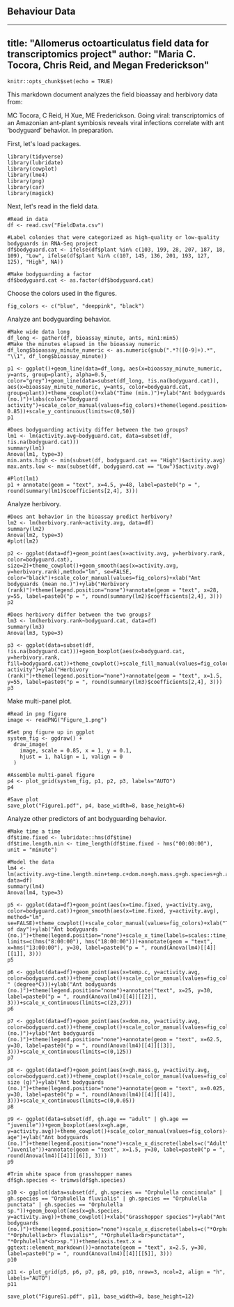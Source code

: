 ## Behaviour Data
---
title: "Allomerus octoarticulatus field data for transcriptomics project"
author: "Maria C. Tocora, Chris Reid, and Megan Frederickson"
---

```{r setup, include=FALSE}
knitr::opts_chunk$set(echo = TRUE)
```

This markdown document analyzes the field bioassay and herbivory data from:

MC Tocora, C Reid, H Xue, ME Frederickson. Going viral: transcriptomics of an Amazonian ant-plant symbiosis reveals viral infections correlate with ant ‘bodyguard’ behavior. In preparation.

First, let's load packages. 

```{r load packages, warning=FALSE, message=FALSE}
library(tidyverse)
library(lubridate)
library(cowplot)
library(lme4)
library(png)
library(car)
library(magick)
```

Next, let's read in the field data.

```{r load and clean data, warning=FALSE, message=FALSE}
#Read in data
df <- read.csv("FieldData.csv")

#Label colonies that were categorized as high-quality or low-quality bodyguards in RNA-Seq project
df$bodyguard.cat <- ifelse(df$plant %in% c(103, 199, 28, 207, 187, 18, 109), "Low", ifelse(df$plant %in% c(107, 145, 136, 201, 193, 127, 125), "High", NA))

#Make bodyguarding a factor
df$bodyguard.cat <- as.factor(df$bodyguard.cat)
```

Choose the colors used in the figures. 

```{r set figure colors, warning=FALSE, message=FALSE}
fig_colors <- c("blue", "deeppink", "black")
```

Analyze ant bodyguarding behavior. 

```{r ant bodyguard behavior, warning=FALSE, message=FALSE}
#Make wide data long
df_long <- gather(df, bioassay_minute, ants, min1:min5)
#Make the minutes elapsed in the bioassay numeric
df_long$bioassay_minute_numeric <- as.numeric(gsub(".*?([0-9]+).*", "\\1", df_long$bioassay_minute))

p1 <- ggplot()+geom_line(data=df_long, aes(x=bioassay_minute_numeric, y=ants, group=plant), alpha=0.5, color="grey")+geom_line(data=subset(df_long, !is.na(bodyguard.cat)), aes(x=bioassay_minute_numeric, y=ants, color=bodyguard.cat, group=plant))+theme_cowplot()+xlab("Time (min.)")+ylab("Ant bodyguards (no.)")+labs(color="Bodyguard activity")+scale_color_manual(values=fig_colors)+theme(legend.position=c(0.1, 0.85))+scale_y_continuous(limits=c(0,50))
p1

#Does bodyguarding activity differ between the two groups? 
lm1 <- lm(activity.avg~bodyguard.cat, data=subset(df, !is.na(bodyguard.cat)))
summary(lm1)
Anova(lm1, type=3)
min.ants.high <- min(subset(df, bodyguard.cat == "High")$activity.avg)
max.ants.low <- max(subset(df, bodyguard.cat == "Low")$activity.avg)

#Plot(lm1)
p1 + annotate(geom = "text", x=4.5, y=48, label=paste0("p = ", round(summary(lm1)$coefficients[2,4], 3)))

```

Analyze herbivory.

```{r herbivory, warning=FALSE, message=FALSE}
#Does ant behavior in the bioassay predict herbivory? 
lm2 <- lm(herbivory.rank~activity.avg, data=df)
summary(lm2)
Anova(lm2, type=3)
#plot(lm2)

p2 <- ggplot(data=df)+geom_point(aes(x=activity.avg, y=herbivory.rank, color=bodyguard.cat), size=2)+theme_cowplot()+geom_smooth(aes(x=activity.avg, y=herbivory.rank),method="lm", se=FALSE, color="black")+scale_color_manual(values=fig_colors)+xlab("Ant bodyguards (mean no.)")+ylab("Herbivory (rank)")+theme(legend.position="none")+annotate(geom = "text", x=28, y=55, label=paste0("p = ", round(summary(lm2)$coefficients[2,4], 3)))
p2

#Does herbivory differ between the two groups? 
lm3 <- lm(herbivory.rank~bodyguard.cat, data=df)
summary(lm3)
Anova(lm3, type=3)

p3 <- ggplot(data=subset(df, !is.na(bodyguard.cat)))+geom_boxplot(aes(x=bodyguard.cat, y=herbivory.rank, fill=bodyguard.cat))+theme_cowplot()+scale_fill_manual(values=fig_colors)+xlab("Bodyguard activity")+ylab("Herbivory (rank)")+theme(legend.position="none")+annotate(geom = "text", x=1.5, y=55, label=paste0("p = ", round(summary(lm3)$coefficients[2,4], 3)))
p3
```

Make multi-panel plot. 

```{r multipanel plot, warning=FALSE, message=FALSE}
#Read in png figure
image <- readPNG("Figure_1.png")

#Set png figure up in ggplot
system_fig <- ggdraw() +
  draw_image(
    image, scale = 0.85, x = 1, y = 0.1,
    hjust = 1, halign = 1, valign = 0
  )  

#Assemble multi-panel figure
p4 <- plot_grid(system_fig, p1, p2, p3, labels="AUTO")
p4

#Save plot
save_plot("Figure1.pdf", p4, base_width=8, base_height=6)
```

Analyze other predictors of ant bodyguarding behavior.

```{r other predictors, warning=FALSE, message=FALSE}
#Make time a time 
df$time.fixed <- lubridate::hms(df$time)
df$time.length.min <- time_length(df$time.fixed - hms("00:00:00"), unit = "minute")

#Model the data
lm4 <- lm(activity.avg~time.length.min+temp.c+dom.no+gh.mass.g+gh.species+gh.age, data=df)
summary(lm4)
Anova(lm4, type=3)

p5 <- ggplot(data=df)+geom_point(aes(x=time.fixed, y=activity.avg, color=bodyguard.cat))+geom_smooth(aes(x=time.fixed, y=activity.avg), method="lm", se=FALSE)+theme_cowplot()+scale_color_manual(values=fig_colors)+xlab("Time of day")+ylab("Ant bodyguards (no.)")+theme(legend.position="none")+scale_x_time(labels=scales::time_format("%H:%M"), limits=c(hms("8:00:00"), hms("18:00:00")))+annotate(geom = "text", x=hms("13:00:00"), y=30, label=paste0("p = ", round(Anova(lm4)[[4]][[1]], 3)))
p5

p6 <- ggplot(data=df)+geom_point(aes(x=temp.c, y=activity.avg, color=bodyguard.cat))+theme_cowplot()+scale_color_manual(values=fig_colors)+xlab(expression("Temperature " (degree*C)))+ylab("Ant bodyguards (no.)")+theme(legend.position="none")+annotate("text", x=25, y=30, label=paste0("p = ", round(Anova(lm4)[[4]][[2]], 3)))+scale_x_continuous(limits=c(23,27))
p6

p7 <- ggplot(data=df)+geom_point(aes(x=dom.no, y=activity.avg, color=bodyguard.cat))+theme_cowplot()+scale_color_manual(values=fig_colors)+xlab("Domatia (no.)")+ylab("Ant bodyguards (no.)")+theme(legend.position="none")+annotate(geom = "text", x=62.5, y=30, label=paste0("p = ", round(Anova(lm4)[[4]][[3]], 3)))+scale_x_continuous(limits=c(0,125))
p7

p8 <- ggplot(data=df)+geom_point(aes(x=gh.mass.g, y=activity.avg, color=bodyguard.cat))+theme_cowplot()+scale_color_manual(values=fig_colors)+xlab("Grasshopper size (g)")+ylab("Ant bodyguards (no.)")+theme(legend.position="none")+annotate(geom = "text", x=0.025, y=30, label=paste0("p = ", round(Anova(lm4)[[4]][[4]], 3)))+scale_x_continuous(limits=c(0,0.05))
p8

p9 <- ggplot(data=subset(df, gh.age == "adult" | gh.age == "juvenile"))+geom_boxplot(aes(x=gh.age, y=activity.avg))+theme_cowplot()+scale_color_manual(values=fig_colors)+xlab("Grasshopper age")+ylab("Ant bodyguards (no.)")+theme(legend.position="none")+scale_x_discrete(labels=c("Adult", "Juvenile"))+annotate(geom = "text", x=1.5, y=30, label=paste0("p = ", round(Anova(lm4)[[4]][[6]], 3)))
p9

#Trim white space from grasshopper names
df$gh.species <- trimws(df$gh.species)

p10 <- ggplot(data=subset(df, gh.species == "Orphulella concinnula" | gh.species == "Orphulella fluvialis" | gh.species == "Orphulella punctata" | gh.species == "Orphulella sp."))+geom_boxplot(aes(x=gh.species, y=activity.avg))+theme_cowplot()+xlab("Grasshopper species")+ylab("Ant bodyguards (no.)")+theme(legend.position="none")+scale_x_discrete(labels=c("*Orphulella<br>concinnula*", "*Orphulella<br> fluvialis*", "*Orphulella<br>punctata*", "*Orphulella*<br>sp."))+theme(axis.text.x = ggtext::element_markdown())+annotate(geom = "text", x=2.5, y=30, label=paste0("p = ", round(Anova(lm4)[[4]][[5]], 3)))
p10

p11 <- plot_grid(p5, p6, p7, p8, p9, p10, nrow=3, ncol=2, align = "h", labels="AUTO")
p11

save_plot("FigureS1.pdf", p11, base_width=8, base_height=12)
```
